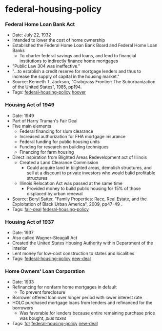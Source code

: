 # federal-housing-policy
### Federal Home Loan Bank Act
- Date: July 22, 1932
- Intended to lower the cost of home ownership
- Established the Federal Home Loan Bank Board and Federal Home Loan Banks
  - To charter federal savings and loans, and lend to financial institutions to indirectly finance home mortgages
- "Public Law 304 was ineffective."
- "...to establish a credit reserve for mortgage lenders and thus to increase the supply of capital in the housing market."
- Source: Kenneth T. Jackson, "Crabgrass Frontier: The Suburbanization of the United States", 1985, pp194.
- Tags: [federal-housing-policy](../tags/federal-housing-policy.md) [hoover](../tags/hoover.md)

### Housing Act of 1949
- Date: 1949
- Part of Harry Truman's Fair Deal
- Five main elements
  - Federal financing for slum clearance
  - Increased authorization for FHA mortgage insurance
  - Federal funding for public housing units
  - Funding for research on building techniques
  - Financing for farm housing
- Direct inspiration from Blighted Areas Redevelopment act of Illinois
  - Created a Land Clearance Commission
    - Could acquire land in blighted areas, demolish structures, and sell at a discount to private investors who would bulid profitable structures
  - Illinois Relocation Act was passed at the same time
    - Provided money to build public housing for 15% of those displaced by urban renewal
- Source: Beryl Satter, "Family Properties: Race, Real Estate, and the Exploitation of Black Urban America", 2009, pp47-49 .
- Tags: [fair-deal](../tags/fair-deal.md) [federal-housing-policy](../tags/federal-housing-policy.md)

### Housing Act of 1937
- Date: 1937
- Also called Wagner-Steagall Act
- Created the United States Housing Authority within Department of the Interior
- Lent money for low-cost construction to states and localities
- Tags: [federal-housing-policy](../tags/federal-housing-policy.md) [new-deal](../tags/new-deal.md)

### Home Owners' Loan Corporation
- Date: 1933
- Refinancing for nonfarm home mortgages in default
  - To prevent foreclosure
- Borrower offered loan over longer period with lower interest rate
- HOLC purchased mortgage loans from lenders and refinanced for the borrowers
  - Was favorable for lenders because entire remaining purchase price was bought, _plus taxes_
- Tags: [fdr](../tags/fdr.md) [federal-housing-policy](../tags/federal-housing-policy.md) [new-deal](../tags/new-deal.md)


